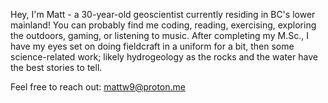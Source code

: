 
Hey, I'm Matt - a 30-year-old geoscientist currently residing in BC's lower mainland! You can probably find me coding, reading, exercising, exploring the outdoors, gaming, or listening to music. After completing my M.Sc., I have my eyes set on doing fieldcraft in a uniform for a bit, then some science-related work; likely hydrogeology as the rocks and the water have the best stories to tell.

Feel free to reach out: mattw9@proton.me

